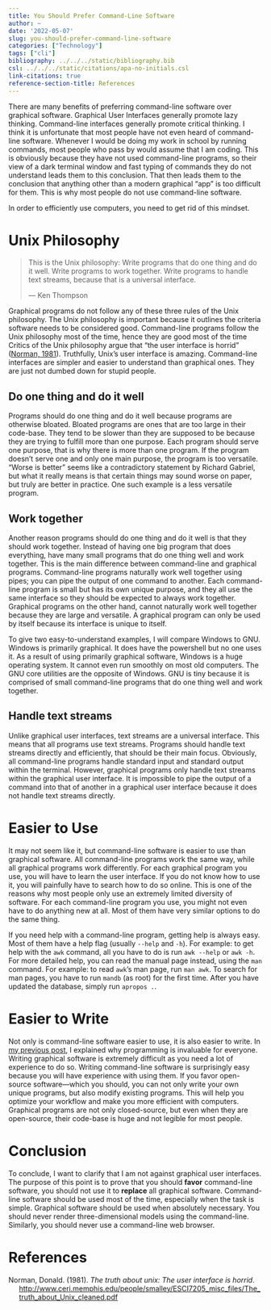 ```yaml
---
title: You Should Prefer Command-Line Software
author: ~
date: '2022-05-07'
slug: you-should-prefer-command-line-software
categories: ["Technology"]
tags: ["cli"]
bibliography: ../../../static/bibliography.bib
csl: ../../../static/citations/apa-no-initials.csl
link-citations: true
reference-section-title: References
---
```


There are many benefits of preferring command-line software over graphical software.
Graphical User Interfaces generally promote lazy thinking.
Command-line interfaces generally promote critical thinking.
I think it is unfortunate that most people have not even heard of command-line software.
Whenever I would be doing my work in school by running commands, most people who pass by would assume that I am coding.
This is obviously because they have not used command-line programs, so their view of a dark terminal window and fast typing of commands they do not understand leads them to this conclusion.
That then leads them to the conclusion that anything other than a modern graphical “app” is too difficult for them.
This is why most people do not use command-line software.

In order to efficiently use computers, you need to get rid of this mindset.

# Unix Philosophy

> This is the Unix philosophy:
> Write programs that do one thing and do it well.
> Write programs to work together.
> Write programs to handle text streams, because that is a universal interface.
>
> — Ken Thompson

Graphical programs do not follow any of these three rules of the Unix philosophy.
The Unix philosophy is important because it outlines the criteria software needs to be considered good.
Command-line programs follow the Unix philosophy most of the time, hence they are good most of the time
Critics of the Unix philosophy argue that “the user interface is horrid” ([Norman, 1981](#ref-the-truth-about-unix)).
Truthfully, Unix’s user interface is amazing.
Command-line interfaces are simpler and easier to understand than graphical ones.
They are just not dumbed down for stupid people.

## Do one thing and do it well

Programs should do one thing and do it well because programs are otherwise bloated.
Bloated programs are ones that are too large in their code-base.
They tend to be slower than they are supposed to be because they are trying to fulfill more than one purpose.
Each program should serve one purpose, that is why there is more than one program.
If the program doesn’t serve one and only one main purpose, the program is too versatile.
“Worse is better” seems like a contradictory statement by Richard Gabriel, but what it really means is that certain things may sound worse on paper, but truly are better in practice.
One such example is a less versatile program.

## Work together

Another reason programs should do one thing and do it well is that they should work together.
Instead of having one big program that does everything, have many small programs that do one thing well and work together.
This is the main difference between command-line and graphical programs.
Command-line programs naturally work well together using pipes; you can pipe the output of one command to another.
Each command-line program is small but has its own unique purpose, and they all use the same interface so they should be expected to always work together.
Graphical programs on the other hand, cannot naturally work well together because they are large and versatile.
A graphical program can only be used by itself because its interface is unique to itself.

To give two easy-to-understand examples, I will compare Windows to GNU.
Windows is primarily graphical.
It does have the powershell but no one uses it.
As a result of using primarily graphical software, Windows is a huge operating system.
It cannot even run smoothly on most old computers.
The GNU core utilities are the opposite of Windows.
GNU is tiny because it is comprised of small command-line programs that do one thing well and work together.

## Handle text streams

Unlike graphical user interfaces, text streams are a universal interface.
This means that all programs use text streams.
Programs should handle text streams directly and efficiently, that should be their main focus.
Obviously, all command-line programs handle standard input and standard output within the terminal.
However, graphical programs only handle text streams within the graphical user interface.
It is impossible to pipe the output of a command into that of another in a graphical user interface because it does not handle text streams directly.

# Easier to Use

It may not seem like it, but command-line software is easier to use than graphical software.
All command-line programs work the same way, while all graphical programs work differently.
For each graphical program you use, you will have to learn the user interface.
If you do not know how to use it, you will painfully have to search how to do so online.
This is one of the reasons why most people only use an extremely limited diversity of software.
For each command-line program you use, you might not even have to do anything new at all.
Most of them have very similar options to do the same thing.

If you need help with a command-line program, getting help is always easy.
Most of them have a help flag (usually `--help` and `-h`).
For example: to get help with the `awk` command, all you have to do is run `awk --help` or `awk -h`.
For more detailed help, you can read the manual page instead, using the `man` command.
For example: to read `awk`’s man page, run `man awk`.
To search for man pages, you have to run `mandb` (as root) for the first time.
After you have updated the database, simply run `apropos .`.

# Easier to Write

Not only is command-line software easier to use, it is also easier to write.
In [my previous post](/amarakon.com/blog/programming-is-invaluable-for-everyone/), I explained why programming is invaluable for everyone.
Writing graphical software is extremely difficult as you need a lot of experience to do so.
Writing command-line software is surprisingly easy because you will have experience with using them.
If you favor open-source software—which you should, you can not only write your own unique programs, but also modify existing programs.
This will help you optimize your workflow and make you more efficient with computers.
Graphical programs are not only closed-source, but even when they are open-source, their code-base is huge and not legible for most people.

# Conclusion

To conclude, I want to clarify that I am not against graphical user interfaces.
The purpose of this point is to prove that you should **favor** command-line software, you should not use it to **replace** all graphical software.
Command-line software should be used most of the time, especially when the task is simple.
Graphical software should be used when absolutely necessary.
You should never render three-dimensional models using the command-line.
Similarly, you should never use a command-line web browser.

# References

<div id="refs" class="references csl-bib-body hanging-indent" line-spacing="2">

<div id="ref-the-truth-about-unix" class="csl-entry">

Norman, Donald. (1981). *The truth about unix: The user interface is horrid*. <http://www.ceri.memphis.edu/people/smalley/ESCI7205_misc_files/The_truth_about_Unix_cleaned.pdf>

</div>

</div>
